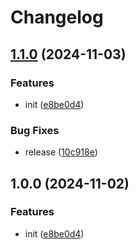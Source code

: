 # Changelog

## [1.1.0](https://github.com/cloudscalerio/cloudscaler/compare/v1.0.0...v1.1.0) (2024-11-03)


### Features

* init ([e8be0d4](https://github.com/cloudscalerio/cloudscaler/commit/e8be0d4f0a343363081908bf2a4e694d463ef676))


### Bug Fixes

* release ([10c918e](https://github.com/cloudscalerio/cloudscaler/commit/10c918eb5dd4e4e8d138b7e8bec80fb7d4ee1d40))

## 1.0.0 (2024-11-02)


### Features

* init ([e8be0d4](https://github.com/cloudscalerio/cloudscaler/commit/e8be0d4f0a343363081908bf2a4e694d463ef676))

